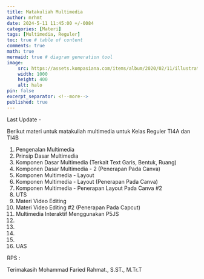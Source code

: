 ```yaml
---
title: Matakuliah Multimedia
author: mrhmt
date: 2024-5-11 11:45:00 +/-0084
categories: [Materi]
tags: [Multimedia, Reguler]
toc: true # table of content
comments: true 
math: true
mermaid: true # diagram generation tool
image:
    src: https://assets.kompasiana.com/items/album/2020/02/11/illustration-technology-vector-53876-5319-5e422683097f36022e3b76d2.jpg
    width: 1000 
    height: 400
    alt: halo
pin: false
excerpt_separator: <!--more-->
published: true
---
```


Last Update -

Berikut materi untuk matakuliah multimedia untuk Kelas Reguler TI4A dan TI4B

1. Pengenalan Multimedia
2. Prinsip Dasar Multimedia
3. Komponen Dasar Multimedia (Terkait Text Garis, Bentuk, Ruang)
4. Komponen Dasar Multimedia - 2 (Penerapan Pada Canva)
5. Komponen Multimedia - Layout
6. Komponen Multimedia - Layout (Penerapan Pada Canva)
7. Komponen Multimedia - Penerapan Layout Pada Canva #2
8. UTS
9. Materi Video Editing
10. Materi Video Editing #2 (Penerapan Pada Capcut)
11. Multimedia Interaktif Menggunakan P5JS
12. 
13. 
14. 
15. 
16. UAS

RPS : 

Terimakasih
Mohammad Faried Rahmat., S.ST., M.Tr.T